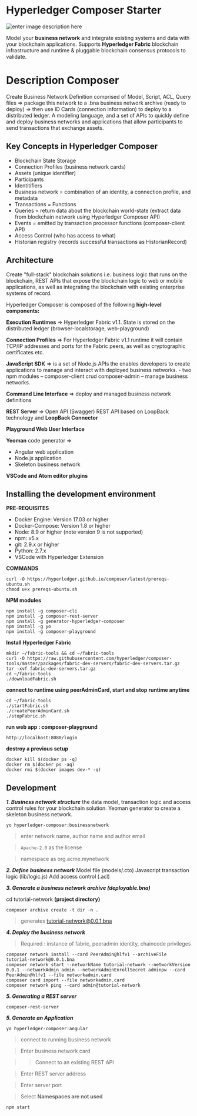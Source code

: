 # Hyperledger Composer Starter
![enter image description here](https://blogselman.files.wordpress.com/2017/04/congablocks.png)

Model your **business network** and integrate existing systems and data with your blockchain applications. Supports **Hyperledger Fabric** blockchain infrastructure and runtime & pluggable blockchain consensus protocols to validate.

# Description Composer
Create Business Network Definition comprised of Model, Script, ACL, Query files => package this network to a .bna business network
archive (ready to deploy) => then use ID Cards (connection information) to deploy to a distributed ledger. A modeling language, and a set of APIs to quickly define and deploy business networks and applications that allow participants to send transactions that exchange assets.

## Key Concepts in Hyperledger Composer

- Blockchain State Storage
- Connection Profiles (business network cards)
- Assets (unique identifier)
- Participants
- Identitifiers
- Business network = combination of an identity, a connection profile, and metadata
- Transactions = Functions
- Queries = return data about the blockchain world-state (extract data from blockchain network using Hyperledger Composer API)
- Events = emitted by transaction processor functions (composer-client API)
- Access Control (who has access to what)
- Historian registry (records successful transactions as HistorianRecord)

## Architecture
Create "full-stack" blockchain solutions i.e. business logic that runs on the blockchain, REST APIs that expose the blockchain logic to web or mobile applications, as well as integrating the blockchain with existing enterprise systems of record.

Hyperledger Composer is composed of the following **high-level components:**

**Execution Runtimes** => Hyperledger Fabric v1.1. State is stored on the distributed ledger (browser-localstorage, web-playground)

**Connection Profiles** => For Hyperledger Fabric v1.1 runtime it will contain TCP/IP addresses and ports for the Fabric peers, as well as cryptographic certificates etc.

**JavaScript SDK** => is a set of Node.js APIs the enables developers to create applications to manage and interact with deployed business networks. - two npm modules – composer-client crud composer-admin – manage business networks.

**Command Line Interface** => deploy and managed business network definitions

**REST Server** => Open API (Swagger) REST API based on LoopBack technology and **LoopBack Connector**

**Playground Web User Interface**

**Yeoman** code generator => 

 - Angular web application
 - Node.js application
 - Skeleton business network

**VSCode and Atom editor plugins**

## Installing the development environment
**PRE-REQUISITES**
-   Docker Engine: Version 17.03 or higher
-   Docker-Compose: Version 1.8 or higher
-   Node: 8.9 or higher (note version 9 is not supported)
-   npm: v5.x
-   git: 2.9.x or higher
-   Python: 2.7.x
-   VSCode with Hyperledger Extension

**COMMANDS**

    curl -O https://hyperledger.github.io/composer/latest/prereqs-ubuntu.sh
    chmod u+x prereqs-ubuntu.sh


**NPM modules**

    npm install -g composer-cli
    npm install -g composer-rest-server
    npm install -g generator-hyperledger-composer
    npm install -g yo
    npm install -g composer-playground

**Install Hyperledger Fabric**

    mkdir ~/fabric-tools && cd ~/fabric-tools
    curl -O https://raw.githubusercontent.com/hyperledger/composer-tools/master/packages/fabric-dev-servers/fabric-dev-servers.tar.gz 
    tar -xvf fabric-dev-servers.tar.gz
    cd ~/fabric-tools
    ./downloadFabric.sh
  
  **connect to runtime using peerAdminCard, start and stop runtime anytime**
  

    cd ~/fabric-tools
    ./startFabric.sh
    ./createPeerAdminCard.sh
    ./stopFabric.sh

**run web app : composer-playground**

    http://localhost:8080/login

**destroy a previous setup**

    docker kill $(docker ps -q)
    docker rm $(docker ps -aq)
    docker rmi $(docker images dev-* -q)

## Development

***1. Business network structure***
the data model, transaction logic and access control rules for your blockchain solution. Yeoman generator to create a skeleton business network.

    yo hyperledger-composer:businessnetwork

  

>enter network name, author name and author email

> `Apache-2.0`  as the license

> namespace as org.acme.mynetwork

***2. Define business network***
Model file (models/.cto)
Javascript transaction logic (lib/logic.js)
Add access control (.acl)

***3. Generate a business network archive (deployable.bna)***

cd tutorial-network **(project directory)**
 

    composer archive create -t dir -n .

>generates tutorial-network@0.0.1.bna

***4. Deploy the business network***

> Required : instance of fabric, peeradmin identity, chaincode privileges

    composer network install --card PeerAdmin@hlfv1 --archiveFile tutorial-network@0.0.1.bna
    composer network start --networkName tutorial-network --networkVersion 0.0.1 --networkAdmin admin --networkAdminEnrollSecret adminpw --card PeerAdmin@hlfv1 --file networkadmin.card
    composer card import --file networkadmin.card
    composer network ping --card admin@tutorial-network
    
***5. Generating a REST server***

    composer-rest-server
    
***5. Generate an Application***

    yo hyperledger-composer:angular

>connect to running business network

> Enter business network card

>> Connect to an existing REST API

> Enter REST server address

> Enter server port

>Select **Namespaces are not used**

    npm start
